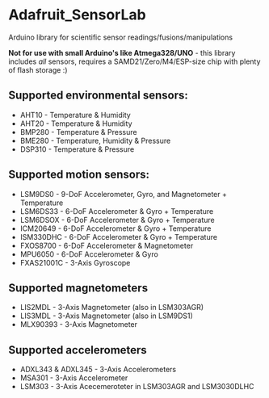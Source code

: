 # Adafruit_SensorLab
Arduino library for scientific sensor readings/fusions/manipulations

**Not for use with small Arduino's like Atmega328/UNO** - this library
includes *all* sensors, requires a SAMD21/Zero/M4/ESP-size chip with
plenty of flash storage :)


## Supported environmental sensors:
  * AHT10 - Temperature & Humidity
  * AHT20 - Temperature & Humidity
  * BMP280 - Temperature & Pressure
  * BME280 - Temperature, Humidity & Pressure
  * DSP310 - Temperature & Pressure

## Supported motion sensors:
  * LSM9DS0 - 9-DoF Accelerometer, Gyro, and Magnetometer + Temperature
  * LSM6DS33 - 6-DoF Accelerometer & Gyro + Temperature
  * LSM6DSOX - 6-DoF Accelerometer & Gyro + Temperature
  * ICM20649 - 6-DoF Accelerometer & Gyro + Temperature
  * ISM330DHC - 6-DoF Accelerometer & Gyro + Temperature
  * FXOS8700 - 6-DoF Accelerometer & Magnetometer
  * MPU6050 - 6-DoF Accelerometer & Gyro
  * FXAS21001C - 3-Axis Gyroscope

## Supported magnetometers
  * LIS2MDL - 3-Axis Magnetometer (also in LSM303AGR)
  * LIS3MDL - 3-Axis Magnetometer (also in LSM9DS1)
  * MLX90393 - 3-Axis Magnetometer

## Supported accelerometers
  * ADXL343 & ADXL345 - 3-Axis Accelerometers
  * MSA301 - 3-Axis Accelerometer
  * LSM303 - 3-Axis Acecemeroteter in LSM303AGR and LSM3030DLHC
